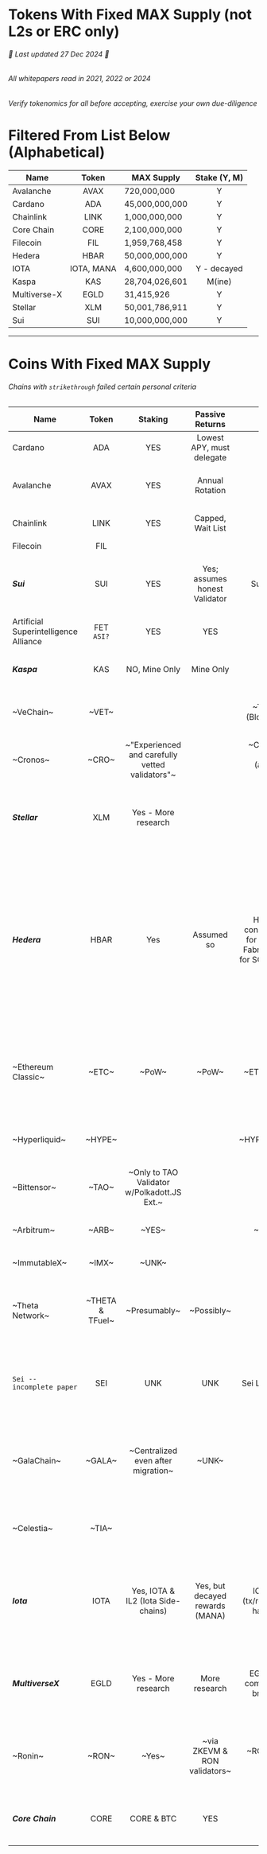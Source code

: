 # Tokens With Fixed MAX Supply (not L2s or ERC only)
###### 🛑 Last updated 27 Dec 2024 🛑
###### All whitepapers read in 2021, 2022 or 2024
###### Verify tokenomics for all before accepting, exercise your own due-diligence

# Filtered From List Below (Alphabetical)

| Name                                      | Token      | MAX Supply      | Stake (Y, M)   |
| ----                                      | :------:   | -----------     | :--------:     |
| Avalanche                                 | AVAX       | 720,000,000     | Y              |
| Cardano                                   | ADA        | 45,000,000,000  | Y              |
| Chainlink                                 | LINK       | 1,000,000,000   | Y              |
| Core Chain                                | CORE       | 2,100,000,000   | Y              |
| Filecoin                                  | FIL        | 1,959,768,458   | Y              |
| Hedera                                    | HBAR       | 50,000,000,000  | Y              |
| IOTA                                      | IOTA, MANA | 4,600,000,000   | Y - decayed     |
| Kaspa                                     | KAS        | 28,704,026,601  | M(ine)         |
| Multiverse-X                              | EGLD       | 31,415,926      | Y              |
| Stellar                                   | XLM        | 50,001,786,911  | Y              |
| Sui                                       | SUI        | 10,000,000,000  | Y              |

---

# Coins With Fixed MAX Supply
###### Chains with `strikethrough` failed certain personal criteria 

| Name                                       | Token             | Staking                                          | Passive Returns                | Network                                                                                    | Max Supply                             | Acceptable Tokenomics                                                                                                                                | Whitepaper                                                                                                                                                                          |   Type/Notes                                                                                 |
| ------                                     |  :-----:          | :-------:                                        | :---------------:              | :-------:                                                                                  | :----------:                           | :----------:                                                                                                                                         | :-------:                                                                                                                                                                           | -------------                                                                                |
| Cardano                                    | ADA               | YES                                              | Lowest APY, must delegate      | Cardano                                                                                    | 45,000,000,000                         | Nope, already in it                                                                                                                                  |  Maybe -> [1](https://docs.cardano.org/about-cardano/contributions/) - [2](https://arxiv.org/pdf/2012.15254.pdf)                                                                    | POS, ecosystem                                                                               |                 
| Avalanche                                  | AVAX              | YES                                              | Annual Rotation                |   ERC                                                                                      | 720,000,000                            |                                                                                                                                                      |  [Link](https://cdn.prod.website-files.com/5d80307810123f5ffbb34d6e/6008d7bbf8b10d1eb01e7e16_Avalanche%20Platform%20Whitepaper.pdf) - [Other](https://www.avalabs.org/whitepapers)  | EVM -- 3-chains -- UTXO & Accounting -- ecosystem                                            |
| Chainlink                                  | LINK              | YES                                              | Capped, Wait List              |   ERC                                                                                      | 1,000,000,000                          |                                                                                                                                                      |  [Download](https://research.chain.link/whitepaper-v2.pdf)                                                                                                                          | Layer-0-ish -- Check Tokenomics                                                              |
| Filecoin                                   | FIL               |                                                  |                                |                                                                                            | 1,959,768,458                          |                                                                                                                                                      |  [Download](https://filecoin.io/filecoin.pdf)                                                                                                                                       | Storage                                                                                      |
| **_Sui_**                                  | SUI               | YES                                              | Yes; assumes honest Validator  | Sui & Bridges                                                                              | 10,000,000,000                         | _**LOOKUP**_                                                                                                                                         |  [1](https://docs.sui.io/paper/sui.pdf) - [2](https://docs.sui.io/paper/tokenomics.pdf)                                                                                             | No burn -- EVM -- Permissionless -- S-contracts -- Native storage -- Tokenomics?             |
| Artificial Superintelligence Alliance      | FET <br>`ASI?`    | YES                                              | YES                            | ERC/BNB                                                                                    | 2,719,493,896 <br> `New tokenomics ?`  | `WAITING NO TRANSITION`                                                                                                                              |  [1](https://fetch.ai/blog/fetch-ai-economics-white-paper) - [2](https://docs.superintelligence.io/artificial-superintelligence-alliance)                                           | `WAITING`                                                                                    | 
| **_Kaspa_**                                | KAS               | NO, Mine Only                                    | Mine Only                      | Kaspa                                                                                      | 28,704,026,601                         | `Fair Launch`<br> no pre-mine                                                                                                                        |  [Library](https://kaspa.org/publications/)                                                                                                                                         | PoW -- Permisionless -- Lightweight -- Evolving-DAG                                          |
| ~VeChain~                                  | ~VET~             |                                                  |                                | ~THORchain (Blockchain X)~                                                                 | ~86,712,634,466~                       |                                                                                                                                                      |  ~[Download](https://www.vechain.org/assets/whitepaper/whitepaper-1-0.pdf)~                                                                                                         | ~On THORchain -- Supply tracking -- NO THANKS~                                               |
| ~Cronos~                                   | ~CRO~             | ~"Experienced and carefully vetted validators"~  |                                | ~Chronos POS Chain <br> (aka Chain) <br> & IBC~                                            | ~30,000,000,000~                       |                                                                                                                                                      |  ~[Link](https://whitepaper.cronos.org/)~                                                                                                                                           | ~Permissioned validators -- Web3-oriented -- Formerly Crypto.com~                            |
| **_Stellar_**                              | XLM               | Yes - More research                              |                                |                                                                                            | 50,001,786,911                         |                                                                                                                                                      |  [Download](https://cdn.sanity.io/files/e2r40yh6/production-i18n/39856a57fa0c6e7d646b7db88f48f17688693fe4.pdf?dl=stellar-consensus-protocol.pdf)                                    | Stellar CP -- Federated Byzantine Agreement System -- Quorum Slices                          |                   
| **_Hedera_**                               | HBAR              | Yes                                              | Assumed so                     | Hedera with consensus tie-in for Hyperledger Fabric  -- Soldiity for SC (not an ERC)       | 50,000,000,000                         | _**LOOKUP**_ -- Swirlds owns 5% supply + gets 10% (or a min) of fees -- could Swirlds end up with all HBAR through ownership/commission agreement    | [Library](https://hedera.com/papers)                                                                                                                                                | Read 2023 Compilation -- aPOS -- Protected code -- hashgraft, no pruning -- centralized moving to decentralizaed -- governing council runs nodes and governs -- permissionless in future -- built for kyc/aml along with pseudonimity |
| ~Ethereum Classic~                         | ~ETC~             | ~PoW~                                            | ~PoW~                          | ~ETC and ?Eth?~                                                                            | ~210,700,000~                          | ~Immediate library extolls the coin without much substance -- hyped and fantasy forecasts~                                                           |  ~[Library](https://ethereumclassic.org/knowledge/foundation)~                                                                                                                      | ~Not much technicals except Eth whitepaper -- highly extolled in library -- Treasury paper is extremely similar to Cardanos~                                               |
| ~Hyperliquid~                              | ~HYPE~            |                                                  |                                | ~HYPER/ETH/ARB~                                                                            | ~1,000,000,000~                        | ~UNK~                                                                                                                                                |  ~[Gitbook](https://hyperliquid.gitbook.io/hyperliquid-docs)~                                                                                                                       | ~Uses 3-chains -- ETH gas -- requires wrap(s) -- **OR** -- bridging~                         |
| ~Bittensor~                                | ~TAO~             | ~Only to TAO Validator w/Polkadott.JS Ext.~      |                                | ~UNK~                                                                                      | ~21,000,000~                           |                                                                                                                                                      |  ~[Link](https://bittensor.com/whitepaper)~                                                                                                                                         | ~Staking via Polkadot.js -- DOT gov affects TAO?~                                            |
| ~Arbitrum~                                 | ~ARB~             | ~YES~                                            |                                | ~ERC/ARB~                                                                                  | ~10,000,000,000~                       |                                                                                                                                                      | ~[Git](https://docs.arbitrum.io/welcome/get-started)~                                                                                                                               | ~L2 of ETH -- EMV -- reuqires wrap(s) -- **OR** -- bridging~                                 |  
| ~ImmutableX~                               | ~IMX~             |~UNK~                                             |                                |                                                                                            | ~2,000,000,000~                        | ~Eth L2 for NFTs~                                                                                                                                    |  ~[Download](https://uploads-ssl.webflow.com/646557ee455c3e16e4a9bcb3/6499367de527dd82ab7475a3_Immutable%20Whitepaper%20Update%202023%20(3).pdf)~                                   | ~Ethereum L2 for NFTs~                                                                                    |
| ~Theta Network~                            | ~THETA & TFuel~   | ~Presumably~                                     | ~Possibly~                     |                                                                                            | ~1,000,000,000~                        |                                                                                                                                                      |  ~[Library](https://www.thetatoken.org/docs)~                                                                                                                                       | ~Guardians & Validators & EdgeNodes -- BIG TECH are Elitee Validators -- Unique CDN???~                                                                                    | 
| `Sei -- incomplete paper`                  | SEI               | UNK                                              | UNK                            | Sei L1 For Trading                                                                         | 10,000,000,000                         | UNK                                                                                                                                                  |  [Github](https://github.com/sei-protocol/sei-chain/blob/main/whitepaper/Sei_Whitepaper.pdf) - [Web](https://www.sei.io/)                                                           | Incomplete whitepaper download -- Matching Engine -- Smart Cons -- For Trading/DEX/CEX                                                                                    |
| ~GalaChain~                                | ~GALA~            | ~Centralized even after migration~               | ~UNK~                          |                                                                                            | ~50,000,000,000~                       |                                                                                                                                                      |  ~[Downlaod](https://news.gala.com/wp-content/uploads/2024/10/GalaChain-Decentralization-White-Paper-DRAFT.pdf)~                                                                    | ~Permissioned decentralization -- moving from Hyperledger Fabric -- Validator, Orderers, etc, etc~                                                                                    |
| ~Celestia~                                 | ~TIA~             |                                                  |                                | ~UNK~                                                                                      | ~100,000,000~                          | ~MOSTLY INVESTORS~                                                                                                                                   |  ~[Docs](https://docs.celestia.org/) - [1](https://arxiv.org/abs/1905.09274/) - [2](https://arxiv.org/abs/1809.09044/) - [3](https://discovery.ucl.ac.uk/id/eprint/10117245/)~      | ~Tech seems good -- Many investors -- Tokenomics sucks~                                      |
| **_Iota_**                                 | IOTA              | Yes, IOTA & IL2 (Iota Side-chains)               | Yes, but decayed rewards (MANA)| IOTA, MANA (tx/reward token), has own L2s                                                  | 4,600,000,000                          | IOTA must research -- MANA, unfixed, decayed, burned                                                                                                                                                     |  [Library](https://www.iota.org/foundation/research-papers)                                                                     | Leaderless DAG with UTXO & Accounting models -- Rewards are decayed, requiring system spending -- ecosystem                                                                                   |
| **_MultiverseX_**                          | EGLD              | Yes - More research                              | More research                  | EGLD -- EVM compat -- other bridges avail                                                  | 31,415,926                             |                                                                                                                                                      |  [Download](https://files.multiversx.com/multiversx-whitepaper.pdf)                                                                                                                 | sPOS - Sharded Node Pools - Appears least centralized -- EVM compat -- K-language -- ZKSNARK future |
| ~Ronin~                                    | ~RON~             | ~Yes~                                            |~via ZKEVM & RON validators~    | ~RON/ETH/L2-dapps~                                                                         | ~1,000,000,000~                        | ~Unlikey any good - formerly Axie Infinity~                                                                                                           | ~[Download](https://docs.roninchain.com/basics/white-paper)~                                                                                                                       | ~12 Governing Validators for Ronin & ZKEVM -- 22 Eth bridge operators -- core seems centralized~    |
| **_Core Chain_**                           | CORE              | CORE & BTC                                       | YES                            | CORE                                                                                       | 2,100,000,000                          | _**LOOKUP**_                                                                                                                                         |  [Git](https://whitepaper.coredao.org/core-white-paper-v1.0.7)                                                                                                                      | dPoW, dPoS -- Delegate BTC/CORE -- S-contracts -- Ecosystem                                         |


























